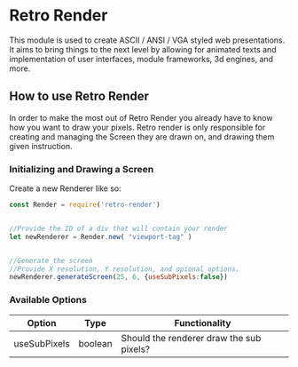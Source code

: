 # Retro Render

This module is used to create ASCII / ANSI / VGA styled web presentations. It aims to bring things to the next level by allowing for animated texts and implementation of user interfaces, module frameworks, 3d engines, and more.

## How to use Retro Render

In order to make the most out of Retro Render you already have to know how you want to draw your pixels. Retro render is only responsible for creating and managing the Screen they are drawn on, and drawing them given instruction.

### Initializing and Drawing a Screen

Create a new Renderer like so:

```js
const Render = require('retro-render')


//Provide the ID of a div that will contain your render
let newRenderer = Render.new( "viewport-tag" )


//Generate the screen
//Provide X resolution, Y resolution, and opional options.
newRenderer.generateScreen(25, 6, {useSubPixels:false})
```

### Available Options

| Option | Type | Functionality |
| ------ | ---- | ------------- |
| useSubPixels | boolean | Should the renderer draw the sub pixels? |

